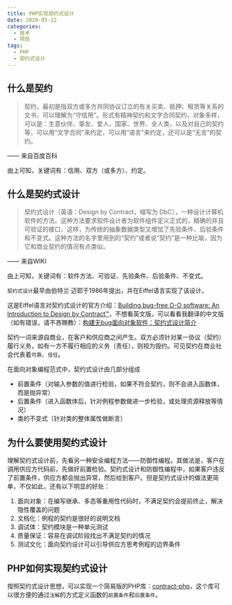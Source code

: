 ```yaml
---
title: PHP实现契约式设计
date: 2020-05-22
categories:
  - 技术
  - 项目
tags: 
  - PHP 
  - 契约式设计
---
```


## 什么是契约

>契约，最初是指双方或多方共同协议订立的有关买卖、抵押、租赁等关系的文书，可以理解为“守信用”。形式有精神契约和文字合同契约，对象多样，可以是：生意伙伴、挚友、爱人、国家、世界、全人类，以及对自己的契约等，可以用“文字合同”来约定，可以用“语言”来约定，还可以是“无言”的契约。

—— 来自百度百科

由上可知，关键词有：信用、双方（或多方）、约定。

## 什么是契约式设计

>契约式设计（英语：Design by Contract，缩写为 DbC），一种设计计算机软件的方法。这种方法要求软件设计者为软件组件定义正式的，精确的并且可验证的接口，这样，为传统的抽象数据类型又增加了先验条件、后验条件和不变式。这种方法的名字里用到的“契约”或者说“契约”是一种比喻，因为它和商业契约的情况有点类似。

—— 来自WIKI

由上可知，关键词有：软件方法、可验证、先验条件、后验条件、不变式。

``契约式设计``最早由伯特兰·迈耶于1986年提出，并在Eiffel语言实现了该设计。

这是Eiffel语言对契约式设计的官方介绍：[Building bug-free O-O software: An Introduction to Design by Contract™](https://www.eiffel.com/values/design-by-contract/introduction/)，不想看英文版，可以看看我翻译的中文版（如有错误，请不吝赐教）：[构建无bug面向对象软件：契约式设计简介](https://funsoul.gitbook.io/notebook/she-ji-mo-shi/yi-gou-jian-wu-bug-mian-xiang-dui-xiang-ruan-jian-qi-yue-shi-she-ji-jian-jie)

契约一词来源自商业，在客户和供应商之间产生。双方必须针对某一协议（契约）履行义务，如有一方不履行相应的义务（责任），则视为毁约。可见契约在商业社会代表着``可靠``、``信任``。

在面向对象编程范式中，契约式设计由几部分组成

- 前置条件（对输入参数的值进行检验，如果不符合契约，则不会进入函数体，而是抛异常）
- 后置条件（进入函数体后，针对例程参数做进一步检验，或处理资源释放等情况）
- 类的不变式（针对类的整体属性做断言）

## 为什么要使用契约式设计

理解契约式设计前，先看另一种安全编程方法——防御性编程。其做法是，客户在调用供应方代码前，先做好前置检验。契约式设计和防御性编程中，如果客户违反了前置条件，供应方都会抛出异常，然后给到客户。但是契约式设计的做法更简单，不仅如此，还有以下明显的好处：

1. 面向对象：在编写继承、多态等重用性代码时，不满足契约会提前终止，解决隐性覆盖的问题
2. 文档化：例程的契约是很好的说明文档
3. 调试体：契约模块是一种单元测试
4. 质量保证：容易在调试阶段找出不满足契约的情况
5. 测试文化：面向契约设计可以引导供应方思考例程的边界条件

## PHP如何实现契约式设计

按照契约式设计思想，可以实现一个简易版的PHP库：[contract-php](https://github.com/funsoul/contract-php)，这个库可以很方便的通过``注解``的方式定义函数的``前置条件``和``后置条件``。